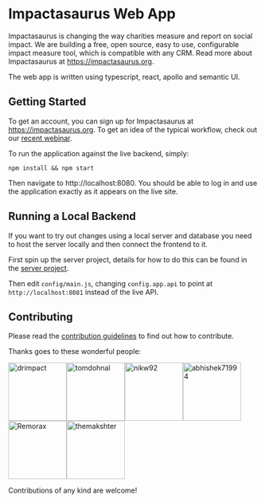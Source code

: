 # Impactasaurus Web App

Impactasaurus is changing the way charities measure and report on social impact. We are building a free, open source, easy to use, configurable impact measure tool, which is compatible with any CRM. Read more about Impactasaurus at https://impactasaurus.org.

The web app is written using typescript, react, apollo and semantic UI.

## Getting Started

To get an account, you can sign up for Impactasaurus at https://impactasaurus.org. To get an idea of the typical workflow, check out our [recent webinar](https://www.youtube.com/watch?v=sw-_m3fNVmE).

To run the application against the live backend, simply:

```
npm install && npm start
```

Then navigate to http://localhost:8080. You should be able to log in and use the application exactly as it appears on the live site.

## Running a Local Backend

If you want to try out changes using a local server and database you need to host the server locally and then connect the frontend to it.

First spin up the server project, details for how to do this can be found in the [server project](https://github.com/impactasaurus/server).

Then edit `config/main.js`, changing `config.app.api` to point at `http://localhost:8081` instead of the live API.

## Contributing

Please read the [contribution guidelines](https://github.com/impactasaurus/app/blob/master/CONTRIBUTING.md) to find out how to contribute.

Thanks goes to these wonderful people:

<!-- githubcontrib --owner impactasaurus --repo app --cols 6 --sortOrder desc -->

[<img alt="drimpact" src="https://avatars3.githubusercontent.com/u/26777915?v=4&s=117" width="117">](https://github.com/drimpact)[<img alt="tomdohnal" src="https://avatars2.githubusercontent.com/u/22922179?v=4&s=117" width="117">](https://github.com/tomdohnal)[<img alt="nikw92" src="https://avatars2.githubusercontent.com/u/16404046?v=4&s=117" width="117">](https://github.com/nikw92)[<img alt="abhishek71994" src="https://avatars1.githubusercontent.com/u/8072400?v=4&s=117" width="117">](https://github.com/abhishek71994)[<img alt="Remorax" src="https://avatars1.githubusercontent.com/u/26062692?v=4&s=117" width="117">](https://github.com/Remorax)[<img alt="themakshter" src="https://avatars3.githubusercontent.com/u/2033876?v=4&s=117" width="117">](https://github.com/themakshter)

Contributions of any kind are welcome!
